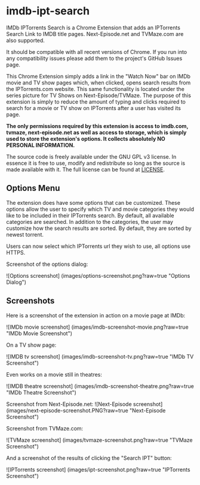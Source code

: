 # imdb-ipt-search
IMDb IPTorrents Search is a Chrome Extension that adds an IPTorrents Search Link
to IMDB title pages. Next-Episode.net and TVMaze.com are also supported. 

It should be compatible with all recent versions of Chrome. If you run into any
compatibility issues please add them to the project's GitHub Issues page.

This Chrome Extension simply adds a link in the "Watch Now" bar on IMDb movie 
and TV show pages which, when clicked, opens search results from the
IPTorrents.com website. This same functionality is located under the series
picture for TV Shows on Next-Episode/TVMaze. The purpose of this extension is 
simply to reduce the amount of typing and clicks required to search for a movie
or TV show on IPTorrents after a user has visited its page.

**The only permissions required by this extension is access to 
imdb.com, tvmaze, next-episode.net as well as access to storage, which is simply
used to store the extension's options. 
It collects absolutely NO PERSONAL INFORMATION.**

The source code is freely available under the GNU GPL v3 license. In essence it
is free to use, modify and redistribute so long as the source is made available
with it. The full license can be found at [LICENSE](LICENSE?raw=true).

## Options Menu
The extension does have some options that can be customized. These options allow
the user to specify which TV and movie categories they would like to be included
in their IPTorrents search. By default, all available categories are searched. 
In addition to the categories, the user may customize how the search results are
sorted. By default, they are sorted by newest torrent.

Users can now select which IPTorrents url they wish to use, all options use
HTTPS.

Screenshot of the options dialog:

![Options screenshot]
(images/options-screenshot.png?raw=true "Options Dialog")

## Screenshots
Here is a screenshot of the extension in action on a movie page at IMDb:

![IMDb movie screenshot]
(images/imdb-screenshot-movie.png?raw=true "IMDb Movie Screenshot")

On a TV show page:

![IMDB tv screenshot]
(images/imdb-screenshot-tv.png?raw=true "IMDb TV Screenshot")

Even works on a movie still in theatres:

![IMDB theatre screenshot]
(images/imdb-screenshot-theatre.png?raw=true "IMDb Theatre Screenshot")

Screenshot from Next-Episode.net:
![Next-Episode screenshot]
(images/next-episode-screenshot.PNG?raw=true "Next-Episode Screenshot")

Screenshot from TVMaze.com:

![TVMaze screenshot]
(images/tvmaze-screenshot.png?raw=true "TVMaze Screenshot")

And a screenshot of the results of clicking the "Search IPT" button:

![IPTorrents screenshot]
(images/ipt-screenshot.png?raw=true "IPTorrents Screenshot")
